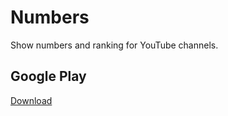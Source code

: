 # Numbers

Show numbers and ranking for YouTube channels.

## Google Play

[Download](https://play.google.com/store/apps/details?id=tech.alvarez.numbers)